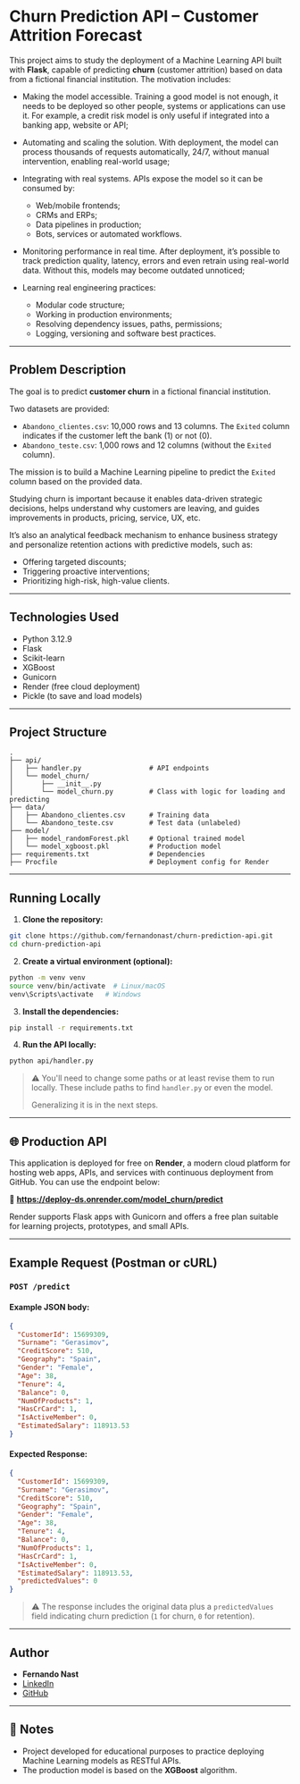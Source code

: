 # Churn Prediction API – Customer Attrition Forecast

This project aims to study the deployment of a Machine Learning API built with **Flask**, capable of predicting **churn** (customer attrition) based on data from a fictional financial institution. The motivation includes:

- Making the model accessible. Training a good model is not enough, it needs to be deployed so other people, systems or applications can use it. For example, a credit risk model is only useful if integrated into a banking app, website or API;
  
- Automating and scaling the solution. With deployment, the model can process thousands of requests automatically, 24/7, without manual intervention, enabling real-world usage;
   
- Integrating with real systems. APIs expose the model so it can be consumed by:
  - Web/mobile frontends;
  - CRMs and ERPs;
  - Data pipelines in production;
  - Bots, services or automated workflows.

- Monitoring performance in real time. After deployment, it’s possible to track prediction quality, latency, errors and even retrain using real-world data. Without this, models may become outdated unnoticed;

- Learning real engineering practices:
  - Modular code structure;
  - Working in production environments;
  - Resolving dependency issues, paths, permissions;
  - Logging, versioning and software best practices.

---

##  Problem Description

The goal is to predict **customer churn** in a fictional financial institution.

Two datasets are provided:

- `Abandono_clientes.csv`: 10,000 rows and 13 columns. The `Exited` column indicates if the customer left the bank (1) or not (0).
- `Abandono_teste.csv`: 1,000 rows and 12 columns (without the `Exited` column).

The mission is to build a Machine Learning pipeline to predict the `Exited` column based on the provided data.

Studying churn is important because it enables data-driven strategic decisions, helps understand why customers are leaving, and guides improvements in products, pricing, service, UX, etc.

It’s also an analytical feedback mechanism to enhance business strategy and personalize retention actions with predictive models, such as:
- Offering targeted discounts;
- Triggering proactive interventions;
- Prioritizing high-risk, high-value clients.

---

## Technologies Used

- Python 3.12.9
- Flask
- Scikit-learn
- XGBoost
- Gunicorn
- Render (free cloud deployment)
- Pickle (to save and load models)

---

## Project Structure

```
.
├── api/
│   ├── handler.py                 # API endpoints
│   └── model_churn/
│       ├── __init__.py
│       └── model_churn.py         # Class with logic for loading and predicting
├── data/
│   ├── Abandono_clientes.csv      # Training data
│   └── Abandono_teste.csv         # Test data (unlabeled)
├── model/
│   ├── model_randomForest.pkl     # Optional trained model
│   └── model_xgboost.pkl          # Production model
├── requirements.txt               # Dependencies
├── Procfile                       # Deployment config for Render
```

---

## Running Locally

1. **Clone the repository:**

```bash
git clone https://github.com/fernandonast/churn-prediction-api.git
cd churn-prediction-api
```

2. **Create a virtual environment (optional):**

```bash
python -m venv venv
source venv/bin/activate  # Linux/macOS
venv\Scripts\activate   # Windows
```

3. **Install the dependencies:**

```bash
pip install -r requirements.txt
```

4. **Run the API locally:**

```bash
python api/handler.py
```
> ⚠️ You'll need to change some paths or at least revise them to run locally. These include paths to find `handler.py` or even the model. 
> 
> Generalizing it is in the next steps.
---

## 🌐 Production API

This application is deployed for free on **Render**, a modern cloud platform for hosting web apps, APIs, and services with continuous deployment from GitHub. You can use the endpoint below:

🔗 **https://deploy-ds.onrender.com/model_churn/predict**

Render supports Flask apps with Gunicorn and offers a free plan suitable for learning projects, prototypes, and small APIs.

---

## Example Request (Postman or cURL)

### `POST /predict`

#### Example JSON body:

```json
{
  "CustomerId": 15699309,
  "Surname": "Gerasimov",
  "CreditScore": 510,
  "Geography": "Spain",
  "Gender": "Female",
  "Age": 38,
  "Tenure": 4,
  "Balance": 0,
  "NumOfProducts": 1,
  "HasCrCard": 1,
  "IsActiveMember": 0,
  "EstimatedSalary": 118913.53
}
```

#### Expected Response:

```json
{
  "CustomerId": 15699309,
  "Surname": "Gerasimov",
  "CreditScore": 510,
  "Geography": "Spain",
  "Gender": "Female",
  "Age": 38,
  "Tenure": 4,
  "Balance": 0,
  "NumOfProducts": 1,
  "HasCrCard": 1,
  "IsActiveMember": 0,
  "EstimatedSalary": 118913.53,
  "predictedValues": 0
}
```

> ⚠️ The response includes the original data plus a `predictedValues` field indicating churn prediction (`1` for churn, `0` for retention).

---

## Author

- **Fernando Nast**
- [LinkedIn](https://www.linkedin.com/in/fernandonast)
- [GitHub](https://github.com/fernandonast)

---

## 📌 Notes

- Project developed for educational purposes to practice deploying Machine Learning models as RESTful APIs.
- The production model is based on the **XGBoost** algorithm.